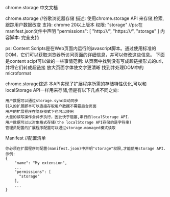 chrome.storage  中文文档

chrome.storage  //谷歌浏览器存储
    描述: 使用chrome.storage API 来存储,检索,跟踪用户数据改变
    支持: chrome 20以上版本
    权限: "storage"   //ps:在manifest.json文件中声明 "permissions": [ "http://*/*", "https://*/*", "storage" ]
    内容脚本: 完全支持

ps: Content Scripts是在Web页面内运行的javascript脚本。通过使用标准的DOM，它们可以获取浏览器所访问页面的详细信息，并可以修改这些信息。
    下面是content scipt可以做的一些事情范例:
    从页面中找到没有写成超链接形式的url，并将它们转成超链接
    放大页面字体使文字更清晰
    找到并处理DOM中的microformat

chrome.storage综述
    本API实现了扩展程序所需的存储特性优化,可以和localStorage API一样用来存储,但是有以下几点不同之处:
    
    用户数据可以通过storage.sync自动同步
    引入的扩展脚本可以直接存取用户数据不需要后台页面
    用户的扩展程序在隐身模式下也可以使用
    大量的读写操作会异步执行，因此快于阻塞,串行的localStorage API.
    用户数据可以以对象格式存储(the localStorage API存储的是字符串)
    管理员配置的扩展程序配置可以通过storage.managed模式读取

Manifest //配置清单

	你必须在扩展程序的配置(manifest.json)中声明"storage"权限,才能使用storage API.示例:
	{
        "name": "My extension",
        ...
        "permissions": [
          "storage"
        ],
        ...
	}